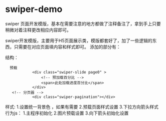 # swiper-demo
swiper 页面开发模版，基本在需要注意的地方都做了注释备注了，拿到手上只要稍微对着注释更改相应内容即可。

swiper开发模版，主要用于H5页面展示类，模版都套好了，加了一些逻辑的东西，只需要在对应页面填内容和样式即可。
添加的部分有：

  结构：
      <!-- 如果有上滑箭头或者需要fix定位的内容，内容填在这里 -->
			<div class="tonext"></div> 
      
      预载
				<div class="swiper-slide page0" >
					<!-- 预加载百分比 -->
					<span>此处加载进度百分比</span>
				</div>
       <!-- 分页器 -->
				<div class="swiper-pagination"></div>
  样式:
    1.设置统一背景色 ，如果有需要 
    2.预载页面样式设置
    3.下拉方向箭头样式
  行为js：
    1.主程序初始化
    2.图片预载设置
    3.向下箭头初始化设置
     
    
    
